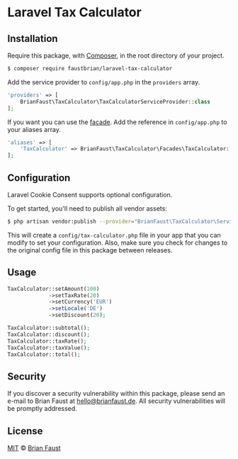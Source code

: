 # Laravel Tax Calculator

## Installation

Require this package, with [Composer](https://getcomposer.org/), in the root directory of your project.

``` bash
$ composer require faustbrian/laravel-tax-calculator
```

Add the service provider to `config/app.php` in the `providers` array.

``` php
'providers' => [
    BrianFaust\TaxCalculator\TaxCalculatorServiceProvider::class
];
```

If you want you can use the [facade](http://laravel.com/docs/facades). Add the reference in `config/app.php` to your aliases array.

``` php
'aliases' => [
    'TaxCalculator' => BrianFaust\TaxCalculator\Facades\TaxCalculator::class
];
```

## Configuration

Laravel Cookie Consent supports optional configuration.

To get started, you'll need to publish all vendor assets:

```bash
$ php artisan vendor:publish --provider="BrianFaust\TaxCalculator\ServiceProvider"
```

This will create a `config/tax-calculator.php` file in your app that you can modify to set your configuration. Also, make sure you check for changes to the original config file in this package between releases.

## Usage

``` php
TaxCalculator::setAmount(100)
             ->setTaxRate(20)
             ->setCurrency('EUR')
             ->setLocale('DE')
             ->setDiscount(20);

TaxCalculator::subtotal();
TaxCalculator::discount();
TaxCalculator::taxRate();
TaxCalculator::taxValue();
TaxCalculator::total();
```

## Security

If you discover a security vulnerability within this package, please send an e-mail to Brian Faust at hello@brianfaust.de. All security vulnerabilities will be promptly addressed.

## License

[MIT](LICENSE) © [Brian Faust](https://brianfaust.de)
